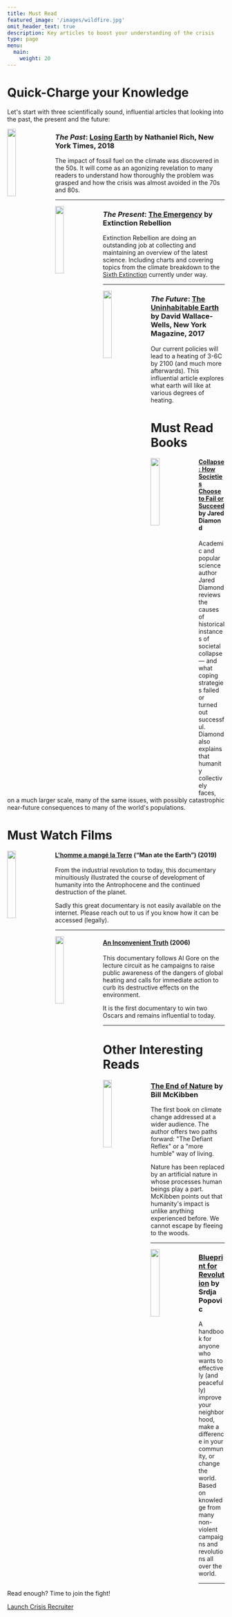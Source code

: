 ```yaml
---
title: Must Read
featured_image: '/images/wildfire.jpg'
omit_header_text: true
description: Key articles to boost your understanding of the crisis
type: page
menu:
  main:
    weight: 20
---
```


# Quick-Charge your Knowledge
Let's start with three scientifically sound, influential articles that looking into the past, the present and the future:

<img style="float: left; width: 20%; margin-right: 10px" src="/images/must-read/Keeling.png" />

### *The Past*: [Losing Earth](https://www.nytimes.com/interactive/2018/08/01/magazine/climate-change-losing-earth.html) by Nathaniel Rich, New York Times, 2018
The impact of fossil fuel on the climate was discovered in the 50s. It will come as an agonizing revelation to many readers to understand how thoroughly the problem was grasped and how the crisis was almost avoided in the 70s and 80s.

---

<img style="float: left; width: 20%; margin-right: 10px" src="/images/must-read/xr-logo.jpg" />

### *The Present*: [The Emergency](https://rebellion.earth/the-truth/the-emergency) by Extinction Rebellion
Extinction Rebellion are doing an outstanding job at collecting and maintaining an overview of the latest science. Including charts and covering topics from the climate breakdown to the [Sixth Extinction](https://en.wikipedia.org/wiki/Holocene_extinction) currently under way.

---

<img style="float: left; width: 20%; margin-right: 10px" src="/images/must-read/The_Uninhabitable_Earth_-_cover.jpg" />

### *The Future*: [The Uninhabitable Earth](http://nymag.com/intelligencer/2017/07/climate-change-earth-too-hot-for-humans.html) by David Wallace-Wells, New York Magazine, 2017
Our current policies will lead to a heating of 3-6C by 2100 (and much more afterwards). This influential article explores what earth will like at various degrees of heating.

# Must Read Books

<img style="float: left; width: 20%; margin-right: 10px" src="/images/must-read/Collapse_cover.jpg" />

#### [Collapse: How Societies Choose to Fail or Succeed](https://en.wikipedia.org/wiki/Collapse%3A_How_Societies_Choose_to_Fail_or_Succeed) by Jared Diamond

Academic and popular science author Jared Diamond reviews the causes of historical instances of societal collapse — and what coping strategies failed or turned out successful. Diamond also explains that humanity collectively faces, on a much larger scale, many of the same issues, with possibly catastrophic near-future consequences to many of the world's populations.

# Must Watch Films

<img style="float: left; width: 20%; margin-right: 10px" src="/images/must-read/L_homme a mange la Terre.jpg" />

#### [L'homme a mangé la Terre](https://boutique.arte.tv/detail/homme_a_mange_la_terre) (“Man ate the Earth”) (2019)
From the industrial revolution to today, this documentary minuitiously illustrated the course of development of humanity into the Antrophocene and the continued destruction of the planet.

Sadly this great documentary is not easily available on the internet. Please reach out to us if you know how it can be accessed (legally).

---

<img style="float: left; width: 20%; margin-right: 10px" src="/images/must-read/An_Inconvenient_Truth_Film_Poster.jpg" />

#### [An Inconvenient Truth](https://en.wikipedia.org/wiki/An_Inconvenient_Truth) (2006)
This documentary follows Al Gore on the lecture circuit as he campaigns to raise public awareness of the dangers of global heating and calls for immediate action to curb its destructive effects on the environment.

It is the first documentary to win two Oscars and remains influential to today.

---

# Other Interesting Reads

<img style="float: left; width: 20%; margin-right: 10px" src="/images/must-read/The_End_of_Nature-cover.jpg" />

### [The End of Nature](https://en.wikipedia.org/wiki/The_End_of_Nature) by Bill McKibben

The first book on climate change addressed at a wider audience. The author offers two paths forward: "The Defiant Reflex" or a "more humble" way of living.

Nature has been replaced by an artificial nature in whose processes human beings play a part. 
McKibben points out that humanity's impact is unlike anything experienced before. We cannot escape by fleeing to the woods.

--- 

<img style="float: left; width: 20%; margin-right: 10px" src="/images/must-read/blueprint-for-revolution-cover.jpg" />

### [Blueprint for Revolution](https://en.wikipedia.org/wiki/Blueprint_for_Revolution) by Srdja Popovic

A handbook for anyone who wants to effectively (and peacefully) improve your neighborhood, make a difference in your community, or change the world. Based on knowledge from many non-violent campaigns and revolutions all over the world.

--- 

Read enough? Time to join the fight!

<a href="/initiatives" class="button button-primary">Launch <span class="button-text-highlight">Crisis Recruiter</span></a>